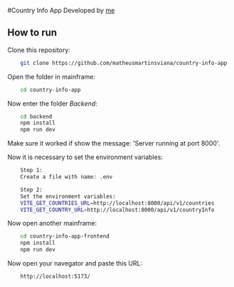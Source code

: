 #Country Info App
Developed by <a href="https://www.linkedin.com/in/matheusmartinsviana/" target="_blank">me</a>

## How to run

Clone this repository:
```bash
    git clone https://github.com/matheusmartinsviana/country-info-app
```

Open the folder in mainframe: 
```bash
    cd country-info-app
```

Now enter the folder *Backend*:
```bash
    cd backend
    npm install
    npm run dev
```
Make sure it worked if show the message: 'Server running at port 8000'.

Now it is necessary to set the environment variables:
```bash
    Step 1: 
    Create a file with name: .env
```
```bash
    Step 2: 
    Set the environment variables:
    VITE_GET_COUNTRIES_URL=http://localhost:8000/api/v1/countries
    VITE_GET_COUNTRY_URL=http://localhost:8000/api/v1/countryInfo
```
Now open another mainframe:
```bash
    cd country-info-app-frontend
    npm install
    npm run dev
```

Now open your navegator and paste this URL:
```bash
    http://localhost:5173/
```
